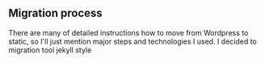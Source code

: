 ## Migration process
There are many of detailed instructions how to move from Wordpress to static, so I'll just mention major steps and technologies I used. 
I decided to 
migration tool
jekyll
style